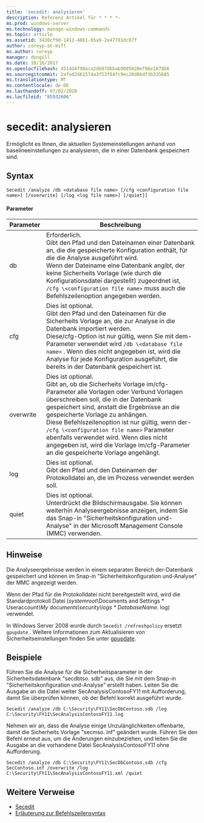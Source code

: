 ```yaml
---
title: 'secedit: analysieren'
description: Referenz Artikel für * * * *-
ms.prod: windows-server
ms.technology: manage-windows-commands
ms.topic: article
ms.assetid: 3430cf9d-1411-48b1-b5a9-2e47701dc87f
author: coreyp-at-msft
ms.author: coreyp
manager: dongill
ms.date: 10/16/2017
ms.openlocfilehash: 4514d4f98aca2d697dbbab9005020ef06e1878b6
ms.sourcegitcommit: 2afed2461574a3f53f84fc9ec28d86df3b335685
ms.translationtype: MT
ms.contentlocale: de-DE
ms.lasthandoff: 07/02/2020
ms.locfileid: "85932606"
---
```

# <a name="seceditanalyze"></a>secedit: analysieren



Ermöglicht es Ihnen, die aktuellen Systemeinstellungen anhand von baselineeinstellungen zu analysieren, die in einer Datenbank gespeichert sind.

## <a name="syntax"></a>Syntax

```
Secedit /analyze /db <database file name> [/cfg <configuration file name>] [/overwrite] [/log <log file name>] [/quiet}]
```

#### <a name="parameters"></a>Parameter

|Parameter|Beschreibung|
|---------|-----------|
|db|Erforderlich.</br>Gibt den Pfad und den Dateinamen einer Datenbank an, die die gespeicherte Konfiguration enthält, für die die Analyse ausgeführt wird.</br>Wenn der Dateiname eine Datenbank angibt, der keine Sicherheits Vorlage (wie durch die Konfigurationsdatei dargestellt) zugeordnet ist, `/cfg \<configuration file name>` muss auch die Befehlszeilenoption angegeben werden.|
|cfg|Dies ist optional.</br>Gibt den Pfad und den Dateinamen für die Sicherheits Vorlage an, die zur Analyse in die Datenbank importiert werden.</br>Diese/cfg-Option ist nur gültig, wenn Sie mit dem-Parameter verwendet wird `/db \<database file name>` . Wenn dies nicht angegeben ist, wird die Analyse für jede Konfiguration ausgeführt, die bereits in der Datenbank gespeichert ist.|
|overwrite|Dies ist optional.</br>Gibt an, ob die Sicherheits Vorlage im/cfg-Parameter alle Vorlagen oder Verbund Vorlagen überschreiben soll, die in der Datenbank gespeichert sind, anstatt die Ergebnisse an die gespeicherte Vorlage zu anhängen.</br>Diese Befehlszeilenoption ist nur gültig, wenn der- `/cfg \<configuration file name>` Parameter ebenfalls verwendet wird. Wenn dies nicht angegeben ist, wird die Vorlage im/cfg-Parameter an die gespeicherte Vorlage angehängt.|
|log|Dies ist optional.</br>Gibt den Pfad und den Dateinamen der Protokolldatei an, die im Prozess verwendet werden soll.|
|quiet|Dies ist optional.</br>Unterdrückt die Bildschirmausgabe. Sie können weiterhin Analyseergebnisse anzeigen, indem Sie das Snap-in "Sicherheitskonfiguration und-Analyse" in der Microsoft Management Console (MMC) verwenden.|

## <a name="remarks"></a>Hinweise

Die Analyseergebnisse werden in einem separaten Bereich der-Datenbank gespeichert und können im Snap-in "Sicherheitskonfiguration und-Analyse" der MMC angezeigt werden.

Wenn der Pfad für die Protokolldatei nicht bereitgestellt wird, wird die Standardprotokoll Datei (*systemroot*\Documents and Settings \* Useraccount<em>\My documents\security\logs \* DatabaseName</em>. log) verwendet.

In Windows Server 2008 wurde durch `Secedit /refreshpolicy` ersetzt `gpupdate` . Weitere Informationen zum Aktualisieren von Sicherheitseinstellungen finden Sie unter [gpupdate](gpupdate.md).

## <a name="examples"></a>Beispiele

Führen Sie die Analyse für die Sicherheitsparameter in der Sicherheitsdatenbank "secdbtso. sdb" aus, die Sie mit dem Snap-in "Sicherheitskonfiguration und-Analyse" erstellt haben. Leiten Sie die Ausgabe an die Datei weiter SecAnalysisContosoFY11 mit Aufforderung, damit Sie überprüfen können, ob der Befehl korrekt ausgeführt wurde.
```
Secedit /analyze /db C:\Security\FY11\SecDbContoso.sdb /log C:\Security\FY11\SecAnalysisContosoFY11.log
```
Nehmen wir an, dass die Analyse einige Unzulänglichkeiten offenbarte, damit die Sicherheits Vorlage "secmso. inf" geändert wurde. Führen Sie den Befehl erneut aus, um die Änderungen einzubeziehen, und leiten Sie die Ausgabe an die vorhandene Datei SecAnalysisContosoFY11 ohne Aufforderung.
```
Secedit /analyze /db C:\Security\FY11\SecDbContoso.sdb /cfg SecContoso.inf /overwrite /log C:\Security\FY11\SecAnalysisContosoFY11.xml /quiet
```

## <a name="additional-references"></a>Weitere Verweise

-   [Secedit](secedit.md)
- [Erläuterung zur Befehlszeilensyntax](command-line-syntax-key.md)